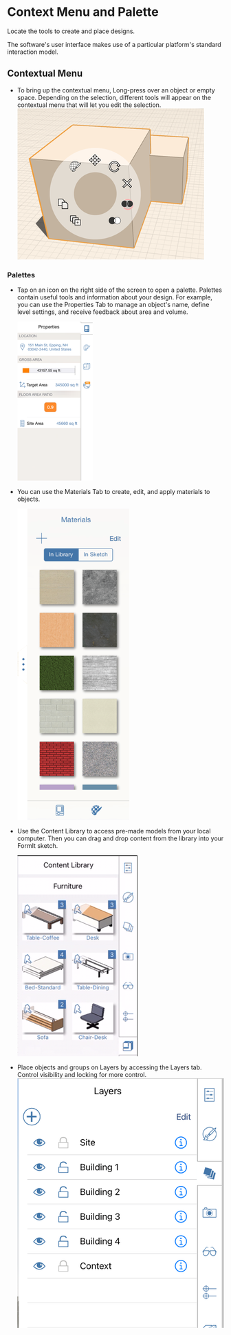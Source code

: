 # Context Menu and Palette

Locate the tools to create and place designs.

The software's user interface makes use of a particular platform's standard interaction model.

## Contextual Menu

* To bring up the contextual menu, Long-press over an object or empty space. Depending on the selection, different tools will appear on the contextual menu that will let you edit the selection.![](../.gitbook/assets/guid-a19df2a4-a95f-4d84-ac08-e4e0bb6f2e08-low.png)

### Palettes

* Tap on an icon on the right side of the screen to open a palette. Palettes contain useful tools and information about your design. For example, you can use the Properties Tab to manage an object's name, define level settings, and receive feedback about area and volume.

  ![](../.gitbook/assets/guid-6af1dfc5-77d0-4ae2-8ba1-74e41a67f5ef-low.png)

* You can use the Materials Tab to create, edit, and apply materials to objects.

  ![](../.gitbook/assets/guid-62c98a81-3bb6-4885-bd17-4fc2296d9fac-low.png)

* Use the Content Library to access pre-made models from your local computer. Then you can drag and drop content from the library into your FormIt sketch.  

  ![](../.gitbook/assets/image.png)

* Place objects and groups on Layers by accessing the Layers tab. Control visibility and locking for more control.  ![](../.gitbook/assets/ipad-layers.png) 



